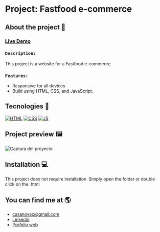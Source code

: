 # Project: Fastfood e-commerce

## About the project 🌟
### [Live Demo](https://arkhanis.github.io/HTML_ecommerce-Fastfood/)
### `Description:` 
This project is a website for a Fastfood e-commerce.
### `Features:`
- Responsive for all devices
- Build using HTML, CSS, and JavaScript.

## Tecnologies 🚀
<!-- Icons taken from: https://github.com/hendrasob/badges/blob/master/README.md y https://github.com/alexandresanlim/Badges4-README.md-Profile -->
[![HTML](https://img.shields.io/badge/HTML5-E34F26?style=for-the-badge&logo=html5&logoColor=white)](https://es.wikipedia.org/wiki/HTML5)
[![CSS](https://img.shields.io/badge/CSS3-1572B6?style=for-the-badge&logo=css3&logoColor=white)](https://es.wikipedia.org/wiki/CSS)
[![JS](https://img.shields.io/badge/JavaScript-F7DF1E?style=for-the-badge&logo=javascript&logoColor=black)](https://es.wikipedia.org/wiki/JavaScript)


## Project preview 🖼️
![Captura del proyecto](https://github.com/arkhanis/HTML_ecommerce-Fastfood/blob/master/assets/readme-img/screenshot.png)


## Installation 💻
This project does not require installation. Simply open the folder or double click on the .html


## You can find me at 🌎
* [casanovac@gmail.com](casanovac@gmail.com)
* [LinkedIn](https://www.linkedin.com/in/cesar-casanova/)
* [Porfolio web](https://casanovacesar.com/)
